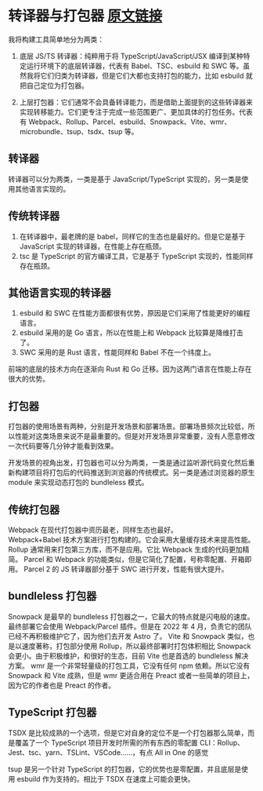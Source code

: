 # 转译器与打包器 [原文链接](https://juejin.cn/post/7134925339502837774#heading-0)

我将构建工具简单地分为两类：

1. 底层 JS/TS 转译器：纯粹用于将 TypeScript/JavaScript/JSX 编译到某种特定运行环境下的底层转译器，代表有 Babel、TSC、esbuild 和 SWC 等。虽然我将它们归类为转译器，但是它们大都也支持打包的能力，比如 esbuild 就把自己定位为打包器。

2. 上层打包器：它们通常不会具备转译能力，而是借助上面提到的这些转译器来实现转移能力。它们更专注于完成一些范围更广、更加具体的打包任务。代表有 Webpack、Rollup、Parcel、esbuild、Snowpack、Vite、wmr、microbundle、tsup、tsdx、tsup 等。

## 转译器

转译器可以分为两类，一类是基于 JavaScript/TypeScript 实现的，另一类是使用其他语言实现的。

## 传统转译器

1. 在转译器中，最老牌的是 babel，同样它的生态也是最好的。但是它是基于 JavaScript 实现的转译器，在性能上存在瓶颈。
2. tsc 是 TypeScript 的官方编译工具，它是基于 TypeScript 实现的，性能同样存在瓶颈。

## 其他语言实现的转译器

1. esbuild 和 SWC 在性能方面都很有优势，原因是它们采用了性能更好的编程语言。
2. esbuild 采用的是 Go 语言，所以在性能上和 Webpack 比较算是降维打击了。
3. SWC 采用的是 Rust 语言，性能同样和 Babel 不在一个纬度上。

前端的底层的技术方向在逐渐向 Rust 和 Go 迁移。因为这两门语言在性能上存在很大的优势。

## 打包器

打包器的使用场景有两种，分别是开发场景和部署场景。部署场景频次比较低，所以性能对这类场景来说不是最重要的。但是对开发场景非常重要，没有人愿意修改一次代码要等几分钟才能看到效果。

开发场景的视角出发，打包器也可以分为两类，一类是通过监听源代码变化然后重新构建项目将打包后的代码推送到浏览器的传统模式。另一类是通过浏览器的原生 module 来实现动态打包的 bundleless 模式。

## 传统打包器

Webpack 在现代打包器中资历最老，同样生态也最好。  
Webpack+Babel 技术方案进行打包构建的。它会采用大量缓存技术来提高性能。
Rollup 通常用来打包第三方库，而不是应用。它比 Webpack 生成的代码更加精简。
Parcel 和 Webpack 的功能类似，但是它简化了配置，号称零配置、开箱即用。
Parcel 2 的 JS 转译器部分基于 SWC 进行开发，性能有很大提升。

## bundleless 打包器

Snowpack 是最早的 bundleless 打包器之一，它最大的特点就是闪电般的速度。最终部署它会使用
Webpack/Parcel 插件。但是在 2022 年 4 月，负责它的团队已经不再积极维护它了，因为他们去开发 Astro 了。
Vite 和 Snowpack 类似，也是以速度著称，打包部分使用 Rollup，所以最终部署时打包体积相比 Snowpack 会更小。由于积极维护，和很好的生态，目前 Vite 也是首选的 bundleless 解决方案。
wmr 是一个非常轻量级的打包工具，它没有任何 npm 依赖。所以它没有 Snowpack 和 Vite 成熟，但是 wmr 更适合用在 Preact 或者一些简单的项目上，因为它的作者也是 Preact 的作者。

## TypeScript 打包器

TSDX 是比较成熟的一个选项，但是它对自身的定位不是一个打包器那么简单，而是覆盖了一个 TypeScript 项目开发时所需的所有东西的零配置 CLI：Rollup、Jest、tsc、yarn、TSLint、VSCode......，有点 All in One 的感觉

tsup 是另一个针对 TypeScript 的打包器，它的优势也是零配置，并且底层是使用 esbuild 作为支持的。相比于 TSDX 在速度上可能会更快。
